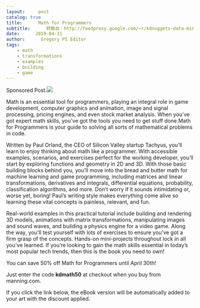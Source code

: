 ```yaml
---
layout:     post
catalog: true
title:      Math for Programmers
subtitle:      转载自：http://feedproxy.google.com/~r/kdnuggets-data-mining-analytics/~3/EHiT8cITQrE/math-programmers.html
date:      2019-04-11
author:      Gregory PS Editor
tags:
    - math
    - transformations
    - examples
    - building
    - game
---
```


Sponsored Post.![](http://feedproxy.google.com/images/manning-orland-math-programmers-400.jpg)


Math is an essential tool for programmers, playing an integral role in game development, computer graphics and animation, image and signal processing, pricing engines, and even stock market analysis. When you’ve got expert math skills, you’ve got the tools you need to get stuff done.Math for Programmers is your guide to solving all sorts of mathematical problems in code.

Written by Paul Orland, the CEO of Silicon Valley startup Tachyus, you’ll learn to enjoy thinking about math like a programmer. With accessible examples, scenarios, and exercises perfect for the working developer, you’ll start by exploring functions and geometry in 2D and 3D. With those basic building blocks behind you, you’ll move into the bread and butter math for machine learning and game programming, including matrices and linear transformations, derivatives and integrals, differential equations, probability, classification algorithms, and more. Don’t worry if it sounds intimidating or, worse yet, boring! Paul’s writing style makes everything come alive so learning these vital concepts is painless, relevant, and fun.

Real-world examples in this practical tutorial include building and rendering 3D models, animations with matrix transformations, manipulating images and sound waves, and building a physics engine for a video game. Along the way, you’ll test yourself with lots of exercises to ensure you’ve got a firm grasp of the concepts. Hands-on mini-projects throughout lock in all you’ve learned. If you’re looking to gain the math skills essential in today’s most popular tech trends, then this is the book you need to own!

You can save 50% off Math for Programmers until April 30th! 

Just enter the code **kdmath50** at checkout when you buy from manning.com. 

If you click the link below, the eBook version will be automatically added to your art with the discount applied.
